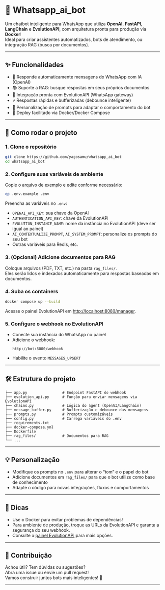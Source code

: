 # 🤖 Whatsapp_ai_bot

Um chatbot inteligente para WhatsApp que utiliza **OpenAI**, **FastAPI**, **LangChain** e **EvolutionAPI**, com arquitetura pronta para produção via **Docker**!  
Ideal para criar assistentes automatizados, bots de atendimento, ou integração RAG (busca por documentos).

---

## ✨ Funcionalidades

- 🤖 Responde automaticamente mensagens do WhatsApp com IA (OpenAI)
- 📚 Suporte a RAG: busque respostas em seus próprios documentos
- 🔗 Integração pronta com EvolutionAPI (WhatsApp gateway)
- ⚡ Respostas rápidas e bufferizadas (debounce inteligente)
- 🧠 Personalização de prompts para adaptar o comportamento do bot
- 🐳 Deploy facilitado via Docker/Docker Compose

---

## 🚀 Como rodar o projeto

### 1. Clone o repositório

```bash
git clone https://github.com/yagosamu/whatsapp_ai_bot
cd whatsapp_ai_bot
```

### 2. Configure suas variáveis de ambiente

Copie o arquivo de exemplo e edite conforme necessário:

```bash
cp .env.example .env
```

Preencha as variáveis no `.env`:

- `OPENAI_API_KEY`: sua chave da OpenAI
- `AUTHENTICATION_API_KEY`: chave da EvolutionAPI
- `EVOLUTION_INSTANCE_NAME`: nome da instância no EvolutionAPI (deve ser igual ao painel)
- `AI_CONTEXTUALIZE_PROMPT`, `AI_SYSTEM_PROMPT`: personalize os prompts do seu bot
- Outras variáveis para Redis, etc.

### 3. (Opcional) Adicione documentos para RAG

Coloque arquivos (PDF, TXT, etc.) na pasta `rag_files/`.  
Eles serão lidos e indexados automaticamente para respostas baseadas em documentos.

### 4. Suba os containers

```bash
docker compose up --build
```

Acesse o painel EvolutionAPI em [http://localhost:8080/manager](http://localhost:8080/manager).

### 5. Configure o webhook no EvolutionAPI

- Conecte sua instância do WhatsApp no painel
- Adicione o webhook:  
  ```
  http://bot:8000/webhook
  ```
- Habilite o evento `MESSAGES_UPSERT`

---

## 🛠️ Estrutura do projeto

```
├── app.py                # Endpoint FastAPI do webhook
├── evolution_api.py      # Função para enviar mensagens via EvolutionAPI
├── chains.py             # Lógica do agent (OpenAI/LangChain)
├── message_buffer.py     # Bufferização e debounce das mensagens
├── prompts.py            # Prompts customizáveis
├── config.py             # Carrega variáveis do .env
├── requirements.txt
├── docker-compose.yml
├── Dockerfile
├── rag_files/            # Documentos para RAG
└── ...
```

---

## 💡 Personalização

- Modifique os prompts no `.env` para alterar o “tom” e o papel do bot
- Adicione documentos em `rag_files/` para que o bot utilize como base de conhecimento
- Adapte o código para novas integrações, fluxos e comportamentos

---

## 🏁 Dicas

- Use o Docker para evitar problemas de dependências!
- Para ambiente de produção, troque as URLs da EvolutionAPI e garanta a segurança do seu webhook.
- Consulte o [painel EvolutionAPI](https://doc.evolution-api.com/) para mais opções.

---

## 🤝 Contribuição

Achou útil? Tem dúvidas ou sugestões?  
Abra uma issue ou envie um pull request!  
Vamos construir juntos bots mais inteligentes! 🚀

---


